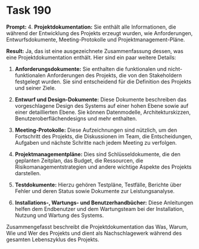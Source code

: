 # Task 190

**Prompt:** 4. **Projektdokumentation:** Sie enthält alle Informationen, die während der Entwicklung des Projekts erzeugt wurden, wie Anforderungen, Entwurfsdokumente, Meeting-Protokolle und Projektmanagement-Pläne.

**Result:**
Ja, das ist eine ausgezeichnete Zusammenfassung dessen, was eine Projektdokumentation enthält. Hier sind ein paar weitere Details:

1. **Anforderungsdokumente:** Sie enthalten die funktionalen und nicht-funktionalen Anforderungen des Projekts, die von den Stakeholdern festgelegt wurden. Sie sind entscheidend für die Definition des Projekts und seiner Ziele.

2. **Entwurf und Design-Dokumente:** Diese Dokumente beschreiben das vorgeschlagene Design des Systems auf einer hohen Ebene sowie auf einer detaillierten Ebene. Sie können Datenmodelle, Architekturskizzen, Benutzeroberflächendesigns und mehr enthalten.

3. **Meeting-Protokolle:** Diese Aufzeichnungen sind nützlich, um den Fortschritt des Projekts, die Diskussionen im Team, die Entscheidungen, Aufgaben und nächste Schritte nach jedem Meeting zu verfolgen.

4. **Projektmanagementpläne:** Dies sind Schlüsseldokumente, die den geplanten Zeitplan, das Budget, die Ressourcen, die Risikomanagementstrategien und andere wichtige Aspekte des Projekts darstellen.

5. **Testdokumente:** Hierzu gehören Testpläne, Testfälle, Berichte über Fehler und deren Status sowie Dokumente zur Leistungsanalyse.

6. **Installations-, Wartungs- und Benutzerhandbücher:** Diese Anleitungen helfen dem Endbenutzer und dem Wartungsteam bei der Installation, Nutzung und Wartung des Systems.

Zusammengefasst beschreibt die Projektdokumentation das Was, Warum, Wie und Wer des Projekts und dient als Nachschlagewerk während des gesamten Lebenszyklus des Projekts.
